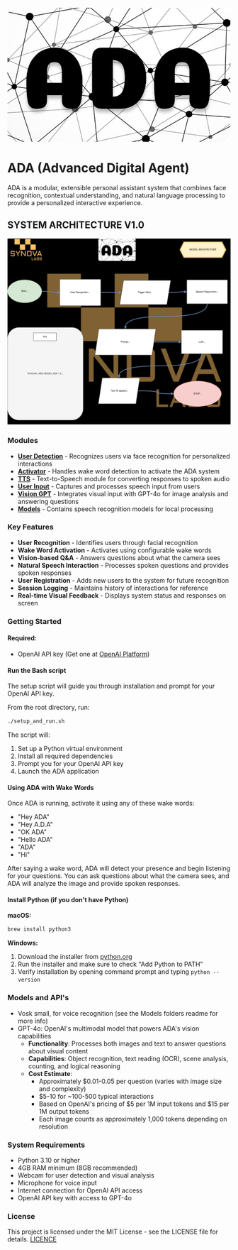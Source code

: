 ![model](assets/adalogo.png)

# ADA (Advanced Digital Agent)

ADA is a modular, extensible personal assistant system that combines face recognition, contextual understanding, and natural language processing to provide a personalized interactive experience.

## **SYSTEM ARCHITECTURE V1.0**

![model](assets/ada.svg)


### Modules

- [**User Detection**](User_Detection/) - Recognizes users via face recognition for personalized interactions
- [**Activator**](Activator/) - Handles wake word detection to activate the ADA system
- [**TTS**](TTS/) - Text-to-Speech module for converting responses to spoken audio
- [**User Input**](User_Input/) - Captures and processes speech input from users
- [**Vision GPT**](Vision_GPT/) - Integrates visual input with GPT-4o for image analysis and answering questions
- [**Models**](Models/) - Contains speech recognition models for local processing

### Key Features

- **User Recognition** - Identifies users through facial recognition
- **Wake Word Activation** - Activates using configurable wake words
- **Vision-based Q&A** - Answers questions about what the camera sees
- **Natural Speech Interaction** - Processes spoken questions and provides spoken responses
- **User Registration** - Adds new users to the system for future recognition
- **Session Logging** - Maintains history of interactions for reference
- **Real-time Visual Feedback** - Displays system status and responses on screen

### Getting Started

#### Required:
- OpenAI API key (Get one at [OpenAI Platform](https://platform.openai.com/))

#### Run the Bash script
The setup script will guide you through installation and prompt for your OpenAI API key.

From the root directory, run:
```bash
./setup_and_run.sh
```

The script will:
1. Set up a Python virtual environment
2. Install all required dependencies
3. Prompt you for your OpenAI API key
4. Launch the ADA application

#### Using ADA with Wake Words
Once ADA is running, activate it using any of these wake words:
- "Hey ADA"
- "Hey A.D.A"
- "OK ADA"
- "Hello ADA"
- "ADA"
- "Hi"

After saying a wake word, ADA will detect your presence and begin listening for your questions. You can ask questions about what the camera sees, and ADA will analyze the image and provide spoken responses.

#### Install Python (if you don't have Python)

**macOS:**
```bash
brew install python3
```

**Windows:**
1. Download the installer from [python.org](https://www.python.org/downloads/)
2. Run the installer and make sure to check "Add Python to PATH"
3. Verify installation by opening command prompt and typing `python --version`

### Models and API's
- Vosk small, for voice recognition (see the Models folders readme for more info)
- GPT-4o: OpenAI's multimodal model that powers ADA's vision capabilities
  - **Functionality**: Processes both images and text to answer questions about visual content
  - **Capabilities**: Object recognition, text reading (OCR), scene analysis, counting, and logical reasoning
  - **Cost Estimate**: 
    - Approximately $0.01-0.05 per question (varies with image size and complexity)
    - $5-10 for ~100-500 typical interactions
    - Based on OpenAI's pricing of $5 per 1M input tokens and $15 per 1M output tokens
    - Each image counts as approximately 1,000 tokens depending on resolution

### System Requirements

- Python 3.10 or higher
- 4GB RAM minimum (8GB recommended)
- Webcam for user detection and visual analysis
- Microphone for voice input
- Internet connection for OpenAI API access
- OpenAI API key with access to GPT-4o

### License

This project is licensed under the MIT License - see the LICENSE file for details.
[LICENCE](LICENSE)
